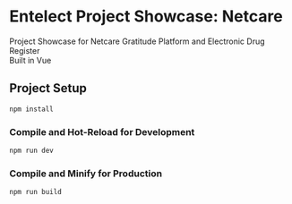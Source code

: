 # Entelect Project Showcase: Netcare
Project Showcase for Netcare Gratitude Platform and Electronic Drug Register  
Built in Vue

## Project Setup

```sh
npm install
```

### Compile and Hot-Reload for Development

```sh
npm run dev
```

### Compile and Minify for Production

```sh
npm run build
```
